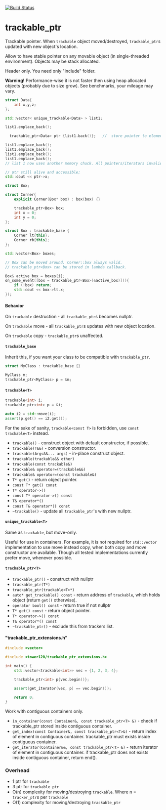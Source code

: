 [![Build Status](https://travis-ci.org/tower120/trackable_ptr.svg?branch=trackable_base)](https://travis-ci.org/tower120/trackable_ptr)

# trackable_ptr

Trackable pointer. When `trackable` object moved/destroyed, `trackable_ptr`s updated with new object's location.

Allow to have stable pointer on any movable object (in single-threaded environment). Objects may be stack allocated.

Header only. You need only "include" folder.

**Warning!** Performance-wise it is not faster then using heap allocated objects (probably due to size grow). See benchmarks, your mileage may vary.

```c++
struct Data{
    int x,y,z;
};

std::vector< unique_trackable<Data> > list1;

list1.emplace_back();

  trackable_ptr<Data> ptr {list1.back()};	//  store pointer to element

list1.emplace_back();
list1.emplace_back();
list1.emplace_back();
list1.emplace_back();
// list 1 now uses another memory chuck. All pointers/iterators invalidated.

// ptr still alive and accessible;
std::cout << ptr->x;
```

```cpp
struct Box;

struct Corner{
    explicit Corner(Box* box) : box(box) {}

    trackable_ptr<Box> box;
    int x = 0;
    int y = 0;
};

struct Box : trackable_base {
    Corner lt{this};
    Corner rb{this};
};

std::vector<Box> boxes;

// Box can be moved around. Corner::box always valid.
// trackable_ptr<Box> can be stored in lambda callback.

Box& active_box = boxes[i];
on_some_event([box = trackable_ptr<Box>(&active_box)](){
    if (!box) return;
    std::cout << box->lt.x;
});
```

#### Behavior

On `trackable` destruction - all `trackable_ptr`s becomes nullptr.

On `trackable` move - all `trackable_ptr`s updates with new object location.

On `trackable` copy - `trackable_ptr`s unaffected.

#### `trackable_base`

Inherit this, if you want your class to be compatible with `trackable_ptr`.

```cpp
struct MyClass : trackable_base {}

MyClass m;
trackable_ptr<MyClass> p = &m;
```

#### `trackable<T>`

```cpp
trackable<int> i;
trackable_ptr<int> p = &i;

auto i2 = std::move(i);
assert(p.get() == i2.get());
```

For the sake of sanity, `trackable<const T>` is forbidden, use `const trackable<T>` instead.

 * `trackable()` - construct object with default constructor, if possible.
 * `trackable(T&&)` - conversion constructor.
 * `trackable(Args&&... args)` - in-place construct object.
 * `trackable(trackable&& other)`
 * `trackable(const trackable&)`
 * `trackable& operator=(trackable&&)`
 * `trackable& operator=(const trackable&)`
 * `T* get()` - return object pointer.
 * `const T* get() const`
 * `T* operator->()`
 * `const T* operator->() const`
 * `T& operator*()`
 * `const T& operator*() const`
 * `~trackable()` - update all `trackable_ptr`'s with new nullptr.

#### `unique_trackable<T>`

Same as `trackable`, but move-only.

Useful for use in containers. For example, it is not required for `std::vector` implementation to use move instead copy, when both copy and move constructor are available. Though all tested implementations currently prefer move, whenever possible.


#### `trackable_ptr<T>`

 * `trackable_ptr()` - construct with nullptr
 * `trackable_ptr(T*)`
 * `trackable_ptr(trackable<T>*)`
 * `auto* get_trackable() const` - return address of `trackable`, which holds object (return `get()` otherwise).
 * `operator bool() const` - return true if not nullptr
 * `T* get() const` - return object pointer.
 * `T* operator->() const`
 * `T& operator*() const`
 * `~trackable_ptr()` - exclude this from trackers list.


#### "trackable_ptr_extensions.h"

```c++
#include <vector>

#include <tower120/trackable_ptr_extensions.h>

int main() {
    std::vector<trackable<int>> vec = {1, 2, 3, 4};

    trackable_ptr<int> p{vec.begin()};

    assert(get_iterator(vec, p) == vec.begin());

    return 0;
}
```
Work with contiguous containers only.

 * `in_container(const Container&, const trackable_ptr<T> &)` - check if trackable_ptr stored inside contiguous container.
 * `get_index(const Container&, const trackable_ptr<T>&)` - return index of element in contiguous container. trackable_ptr must exists inside contiguous container.
 * `get_iterator(Container&&, const trackable_ptr<T> &)` - return iterator of element in contiguous container. if trackable_ptr does not exists inside contiguous container, return end().


### Overhead
 * 1 ptr for `trackable`
 * 3 ptr for `trackable_ptr`
 * O(n) complexity for moving/destroying `trackable`. Where n = `tracker_ptr`s per `trackable`
 * O(1) complexity for moving/destroying `trackable_ptr`
